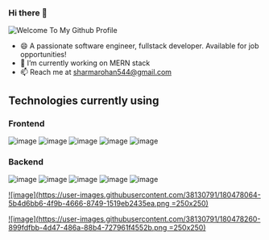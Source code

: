 ### Hi there 👋
![Welcome To My Github Profile](https://user-images.githubusercontent.com/38130791/155720247-d046c22b-9449-420b-aa46-03ade04beb9f.png)

<!--
**RohanVashisht003/RohanVashisht003** is a ✨ _special_ ✨ repository because its `README.md` (this file) appears on your GitHub profile.-->

- 😄 A passionate software engineer, fullstack developer. Available for job opportunities!
- 🔭 I’m currently working on MERN stack
- 📫 Reach me at sharmarohan544@gmail.com

## Technologies currently using
### Frontend
![image](https://user-images.githubusercontent.com/38130791/180477122-7b210a37-d403-459f-9d44-2837b60e4d0b.png) ![image](https://user-images.githubusercontent.com/38130791/180477167-5fec29d0-8bbe-48e4-815a-20ee8c99474a.png) ![image](https://user-images.githubusercontent.com/38130791/180477225-8ed73daa-ff61-4b3d-8fe5-987aaa4a3edd.png) ![image](https://user-images.githubusercontent.com/38130791/180477254-0975133f-b39d-4fbb-af64-108e551b6dd4.png) ![image](https://user-images.githubusercontent.com/38130791/180477282-509af2a0-5927-4391-9e22-62fd77bc2b77.png)
### Backend
![image](https://user-images.githubusercontent.com/38130791/180477309-14524c9d-94ab-4530-8b14-ac9f9190c067.png) ![image](https://user-images.githubusercontent.com/38130791/180477334-01718168-39c3-4c8d-8f2c-110996222958.png) ![image](https://user-images.githubusercontent.com/38130791/180477368-1e6ec71f-bb58-48a5-b3c6-8cec1f75c58f.png) ![image](https://user-images.githubusercontent.com/38130791/180477397-8ffe8709-d89e-4fc9-ada0-76ea86e25d72.png) ![image](https://user-images.githubusercontent.com/38130791/180477448-0c1aa985-2fc5-4a06-a312-0a26e7c46681.png)



[![image](https://user-images.githubusercontent.com/38130791/180478064-5b4d6bb6-4f9b-4666-8749-1519eb2435ea.png =250x250)](www.linkedin.com/in/rohan-sharma-937283167)

[![image](https://user-images.githubusercontent.com/38130791/180478260-899fdfbb-4d47-486a-88b4-727961f4552b.png =250x250)](https://rohanvashisht003.github.io/my-portfolio/)
